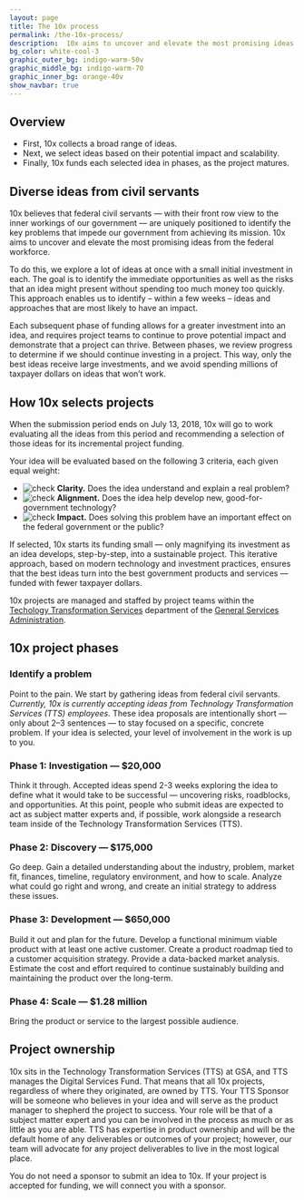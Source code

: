 ```yaml
---
layout: page
title: The 10x process
permalink: /the-10x-process/
description:  10x aims to uncover and elevate the most promising ideas from the federal workforce. We start our funding small and increase our investment as an idea matures into a sustainable project.
bg_color: white-cool-3
graphic_outer_bg: indigo-warm-50v
graphic_middle_bg: indigo-warm-70
graphic_inner_bg: orange-40v
show_navbar: true
---
```


<h2 class="docs-h2">Overview</h2>

- First, 10x collects a broad range of ideas.
- Next, we select ideas based on their potential impact and scalability.
- Finally, 10x funds each selected idea in phases, as the project matures.


<h2 class="docs-h2">Diverse ideas from civil servants</h2>

10x believes that federal civil servants — with their front row view to the inner workings of our government — are uniquely positioned to identify the key problems that impede our government from achieving its mission. 10x aims to uncover and elevate the most promising ideas from the federal workforce.

To do this, we explore a lot of ideas at once with a small initial investment in each. The goal is to identify the immediate opportunities as well as the risks that an idea might present without spending too much money too quickly. This approach enables us to identify – within a few weeks – ideas and approaches that are most likely to have an impact.

Each subsequent phase of funding allows for a greater investment into an idea, and requires project teams to continue to prove potential impact and demonstrate that a project can thrive. Between phases, we review progress to determine if we should continue investing in a project. This way, only the best ideas receive large investments, and we avoid spending millions of taxpayer dollars on ideas that won’t work.

<h2 class="docs-h2">How 10x selects projects</h2>

When the submission period ends on July 13, 2018, 10x will go to work evaluating all the ideas from this period and recommending a selection of those ideas for its incremental project funding.

Your idea will be evaluated based on the following 3 criteria, each given equal weight:

<ul class="line-height-small tablet:line-height-base">
  <li class="text-indent-neg-3 padding-left-3 tablet:text-indent-neg-4 tablet:padding-left-4">
    <img class="display-line-block width-2 tablet:width-3 margin-right-p5 position-relative bottom-2px vertical-align-middle" src="{{ '/assets/img/check.svg' | relative_url }}" alt="check">
    <strong>Clarity.</strong> Does the idea understand and explain a real problem?</li>
  <li class="text-indent-neg-3 padding-left-3 tablet:text-indent-neg-4 tablet:padding-left-4">
    <img class="display-line-block width-2 tablet:width-3 margin-right-p5 position-relative bottom-2px vertical-align-middle" src="{{ '/assets/img/check.svg' | relative_url }}" alt="check">
    <strong>Alignment.</strong> Does the idea help develop new, good-for-government technology?</li>
  <li class="text-indent-neg-3 padding-left-3 tablet:text-indent-neg-4 tablet:padding-left-4">
    <img class="display-line-block width-2 tablet:width-3 margin-right-p5 position-relative bottom-2px vertical-align-middle" src="{{ '/assets/img/check.svg' | relative_url }}" alt="check">
    <strong>Impact.</strong> Does solving this problem have an important effect on the federal government or the public?</li>
</ul>

<p>If selected, 10x starts its funding small — only magnifying its investment as an idea develops, step-by-step, into a sustainable project. This iterative approach, based on modern technology and investment practices, ensures that the best ideas turn into the best government products and services — funded with fewer taxpayer dollars.</p>

<p>10x projects are managed and staffed by project teams within the <a href="https://www.gsa.gov/about-us/organization/federal-acquisition-service/technology-transformation-services">Techology Transformation Services</a> department of the <a href="https://www.gsa.gov/">General Services Administration</a>.</p>


<h2 class="docs-h2">10x project phases</h2>

<div class="usa-card border-color-orange-40v">
  <h3 class="margin-top-0">Identify a problem</h3>
  <p>Point to the pain. We start by gathering ideas from federal civil servants. <em>Currently, 10x is currently accepting ideas from Technology Transformation Services (TTS) employees.</em> These idea proposals are intentionally short — only about 2–3 sentences — to stay focused on a specific, concrete problem. If your idea is selected, your level of involvement in the work is up to you.</p>
</div>

<div class="usa-card border-color-indigo-warm-30">
  <h3 class="margin-top-0">Phase 1: Investigation — $20,000</h3>
  <p>Think it through. Accepted ideas spend 2-3 weeks exploring the idea to define what it would take to be successful — uncovering risks, roadblocks, and opportunities. At this point, people who submit ideas are expected to act as subject matter experts and, if possible, work alongside a research team inside of the Technology Transformation Services (TTS). </p>
</div>

<div class="usa-card border-color-indigo-warm-40v">
  <h3 class="margin-top-0">Phase 2: Discovery — $175,000</h3>
  <p>Go deep. Gain a detailed understanding about the industry, problem, market fit, finances, timeline, regulatory environment, and how to scale. Analyze what could go right and wrong, and create an initial strategy to address these issues.</p>
</div>

<div class="usa-card border-color-indigo-warm-60">
  <h3 class="margin-top-0">Phase 3: Development — $650,000</h3>
  <p>Build it out and plan for the future. Develop a functional minimum viable product with at least one active customer. Create a product roadmap tied to a customer acquisition strategy. Provide a data-backed market analysis. Estimate the cost and effort required to continue sustainably building and maintaining the product over the long-term.</p>
</div>

<div class="usa-card border-color-indigo-warm-80">
  <h3 class="margin-top-0">Phase 4: Scale — $1.28 million</h3>
  <p>Bring the product or service to the largest possible audience.</p>
</div>


<h2 class="docs-h2">Project ownership</h2>

10x sits in the Technology Transformation Services (TTS) at GSA, and TTS manages the Digital Services Fund. That means that all 10x projects, regardless of where they originated, are owned by TTS. Your TTS Sponsor will be someone who believes in your idea and will serve as the product manager to shepherd the project to success. Your role will be that of a subject matter expert and you can be involved in the process as much or as little as you are able. TTS has expertise in product ownership and will be the default home of any deliverables or outcomes of your project; however, our team will advocate for any project deliverables to live in the most logical place.

You do not need a sponsor to submit an idea to 10x. If your project is accepted for funding, we will connect you with a sponsor.
